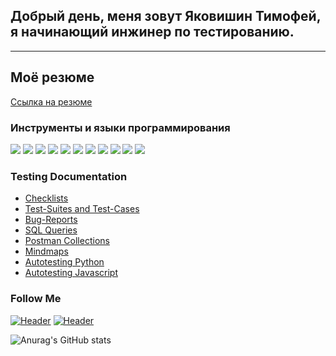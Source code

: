 ## Добрый день, меня зовут Яковишин Тимофей, я начинающий инжинер по тестированию.
---

## Моё резюме
[Ссылка на резюме](https://www.figma.com/file/N0YC4WM5SBwHmViJ2vVh6K/)

### Инструменты и языки программирования

<img src="https://img.shields.io/badge/-Postman-000000?style=for-the-badge&logo=Postman"/>
<img src="https://img.shields.io/badge/-Charles-000000?style=for-the-badge&logo=Charles"/>
<img src="https://img.shields.io/badge/-DevTools-000000?style=for-the-badge&logo=DevTools"/>
<img src="https://img.shields.io/badge/-GIT-000000?style=for-the-badge&logo=GIT"/>
<img src="https://img.shields.io/badge/-Android studio-000000?style=for-the-badge&logo=Android studio"/>
<img src="https://img.shields.io/badge/-JSON-000000?style=for-the-badge&logo=json&logoColor=yellow"/>
<img src="https://img.shields.io/badge/-Postgresql-000000?style=for-the-badge&logo=Postgresql"/>
<img src="https://img.shields.io/badge/-MYSQL-000000?style=for-the-badge&logo=MYSQL"/>
<img src="https://img.shields.io/badge/-Pyhton-000000?style=for-the-badge&logo=Python"/>
<img src="https://img.shields.io/badge/-JavaScript-000000?style=for-the-badge&logo=JavaScript"/>
<img src="https://img.shields.io/badge/-LINUX-000000?style=for-the-badge&logo=UBUNTU"/>



### Testing Documentation

- [Checklists](x)
- [Test-Suites and Test-Cases](x)
- [Bug-Reports](x)
- [SQL Queries](x)
- [Postman Collections](x)
- [Mindmaps](x)
- [Autotesting Python](x)
- [Autotesting Javascript](x)


### Follow Me
[![Header](https://img.shields.io/badge/Telegram-090909?style=for-the-badge&logo=telegram&logoColor=31a5db)](https://t.me/im_timofey)
[![Header](https://img.shields.io/badge/Linkedin-090909?style=for-the-badge&logo=linkedin&logoColor=0073b1)](x)

![Anurag's GitHub stats](https://github-readme-stats.vercel.app/api?username=Timo4ey&show_icons=true&theme=radical)